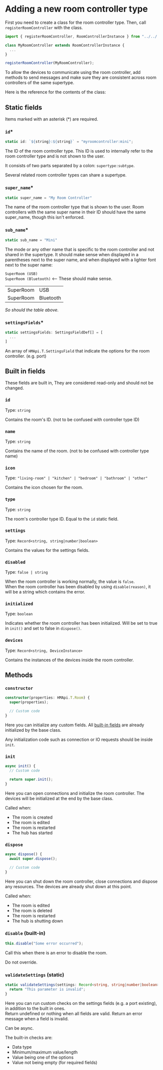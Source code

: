 # Adding a new room controller type

First you need to create a class for the room controller type. Then, call `registerRoomController` with the class.

```ts
import { registerRoomController, RoomControllerInstance } from "../../../src/plugins.js";

class MyRoomController extends RoomControllerInstance {
  ...
}

registerRoomController(MyRoomController);
```

To allow the devices to communicate using the room controller, add methods to send messages and make sure they are consistent across room controllers of the same supertype.

Here is the reference for the contents of the class:

## Static fields

Items marked with an asterisk (*) are required.

### `id`*

```ts
static id: `${string}:${string}` = "myroomcontroller:mini";
```

The ID of the room controller type. This ID is used to internally refer to the room controller type and is not shown to the user.

It consists of two parts separated by a colon: `supertype:subtype`.

Several related room controller types can share a supertype.

### `super_name`*

```ts
static super_name = "My Room Controller"
```

The name of the room controller type that is shown to the user. Room controllers with the same super name in their ID should have the same super_name, though this isn't enforced.

### `sub_name`*

```ts
static sub_name = "Mini"
```

The mode or any other name that is specific to the room controller and not shared in the supertype. It should make sense when displayed in a parentheses next to the super name, and when displayed with a lighter font next to the super name:

`SuperRoom (USB)`  
`SuperRoom (Bluetooth)` <-- These should make sense.

|           |           |
| --------- | --------- |
| SuperRoom | USB       |
| SuperRoom | Bluetooth |

_So should the table above._

### `settingsFields`*

```ts
static settingsFields: SettingsFieldDef[] = [
  ...
]
```

An array of `HMApi.T.SettingsField` that indicate the options for the room controller. (e.g. port)

## Built in fields

These fields are built in, They are considered read-only and should not be changed.

### `id`

Type: `string`

Contains the room's ID. (not to be confused with controller type ID)

### `name`

Type: `string`

Contains the name of the room. (not to be confused with controller type name)

### `icon`

Type: `"living-room" | "kitchen" | "bedroom" | "bathroom" | "other"`

Contains the icon chosen for the room.

### `type`

Type: `string`

The room's controller type ID. Equal to the `id` static field.

### `settings`

Type: `Record<string, string|number|boolean>`

Contains the values for the settings fields.

### `disabled`

Type: `false | string`

When the room controller is working normally, the value is `false`.  
When the room controller has been disabled by using `disable(reason)`, it will be a string which contains the error.

### `initialized`

Type: `boolean`

Indicates whether the room controller has been initialized. Will be set to true in `init()` and set to false in `dispose()`.

### `devices`

Type: `Record<string, DeviceInstance>`

Contains the instances of the devices inside the room controller.

## Methods

### `constructor`

```ts
constructor(properties: HMApi.T.Room) {
  super(properties);

  // Custom code
}
```

Here you can initialize any custom fields. All [built-in fields](#built-in-fields) are already initialized by the base class.

Any initialization code such as connection or IO requests should be inside `init`.

### `init`

```ts
async init() {
  // Custom code

  return super.init();
}
```

Here you can open connections and initialize the room controller. The devices will be initialized at the end by the base class.

Called when:

- The room is created
- The room is edited
- The room is restarted
- The hub has started

### `dispose`

```ts
async dispose() {
  await super.dispose();

  // Custom code
}
```

Here you can shut down the room controller, close connections and dispose any resources. The devices are already shut down at this point.

Called when:

- The room is edited
- The room is deleted
- The room is restarted
- The hub is shutting down

### `disable` (built-in)

```ts
this.disable("Some error occurred");
```

Call this when there is an error to disable the room.

Do not override.

### `validateSettings` (static)

```ts
static validateSettings(settings: Record<string, string|number|boolean>): void | undefined | string | Promise<void | undefined | string> {
  return "This parameter is invalid";
}
```

Here you can run custom checks on the settings fields (e.g. a port existing), in addition to the built in ones.  
Return undefined or nothing when all fields are valid. Return an error message when a field is invalid.

Can be async.

The built-in checks are:

- Data type
- Minimum/maximum value/length
- Value being one of the options
- Value not being empty (for required fields)
